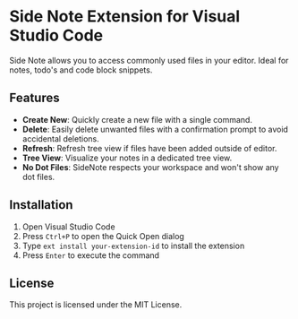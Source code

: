 # Side Note Extension for Visual Studio Code

Side Note allows you to access commonly used files in your editor. Ideal for notes, todo's and code block snippets.

## Features

- **Create New**: Quickly create a new file with a single command.
- **Delete**: Easily delete unwanted files with a confirmation prompt to avoid accidental deletions.
- **Refresh**: Refresh tree view if files have been added outside of editor.
- **Tree View**: Visualize your notes in a dedicated tree view.
- **No Dot Files**: SideNote respects your workspace and won't show any dot files.

## Installation

1. Open Visual Studio Code
2. Press `Ctrl+P` to open the Quick Open dialog
3. Type `ext install your-extension-id` to install the extension
4. Press `Enter` to execute the command

## License

This project is licensed under the MIT License.
